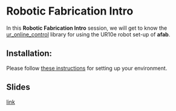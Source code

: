 # Robotic Fabrication Intro

In this **Robotic Fabrication Intro** session, we will get to know the [ur_online_control](https://github.com/augmentedfabricationlab/ur_online_control) library for using the UR10e robot set-up of **afab**.

## Installation:

Please follow [these instructions](https://github.com/augmentedfabricationlab/ur_online_control) for setting up your environment.

## Slides

[link](https://docs.google.com/presentation/d/19nUD1BtVVD-lCfMlRHDrsk5dOtg0pKxJBh61wjs6fZQ/edit?usp=sharing)

